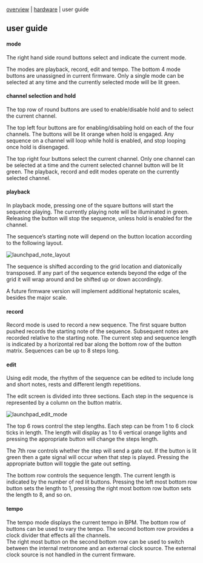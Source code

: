  [overview](index.md) | [hardware](hardware.md) | user guide
 
## user guide


#### mode
The right hand side round buttons select and indicate the current mode.


The modes are playback, record, edit and tempo.  The bottom 4 mode buttons are unassigned in current firmware.  Only a single mode can be selected at any time and the currently selected mode will be lit green.


####  channel  selection and hold 
The top row of round buttons are used to enable/disable hold and to select the current channel.


The top left four buttons are for enabling/disabling hold on each of the four channels.  The buttons will be lit orange when hold is engaged.  Any sequence on a channel will loop while hold is enabled, and stop looping once hold is disengaged.


The top right four buttons select the current channel.  Only one channel can be selected at a time and the current selected channel button will be lit green.  The playback, record and edit modes operate on the currently selected channel.


####  playback
In playback mode, pressing one of the square buttons will start the sequence playing.  The currently playing note will be illuminated in green.   Releasing the button will stop the sequence, unless hold is enabled for the channel.


The sequence’s starting note will depend on the button location according to the following layout.

![launchpad_note_layout](https://cloud.githubusercontent.com/assets/7449649/25468712/0e7cd7ce-2b5b-11e7-8d8c-a19fbfa2f498.png)

The sequence is shifted according to the grid location and diatonically transposed.  If any part of the sequence extends beyond the edge of the grid it will wrap around and be shifted up or down accordingly.  


A future firmware version will implement additional heptatonic scales, besides the major scale.



####  record
Record mode is used to record a new sequence.  The first square button pushed records the starting note of the sequence.  Subsequent notes are recorded relative to the starting note.  The current step and sequence length is indicated by a horizontal red bar along the bottom row of the button matrix.  Sequences can be up to 8 steps long.


####  edit
Using edit mode, the rhythm of the sequence can be edited to include long and short notes, rests and different length repetitions.


The edit screen is divided into three sections.  Each step in the sequence is represented by a column on the button matrix.

![launchpad_edit_mode](https://cloud.githubusercontent.com/assets/7449649/25468713/0e81f1aa-2b5b-11e7-9a73-3ad208977fea.png)

The top 6 rows control the step lengths.  Each step can be from 1 to 6 clock ticks in length. The length will display as 1 to 6 vertical orange lights and pressing the appropriate button will change the steps length.


The 7th row controls whether the step will send a gate out.  If the button is lit green then a gate signal will occur when that step is played.  Pressing the appropriate button will toggle the gate out setting.


The bottom row controls the sequence length.  The current length is indicated by the number of red lit buttons.  Pressing the left most bottom row button sets the length to 1, pressing the right most bottom row button sets the length to 8, and so on.


####  tempo
The tempo mode displays the current tempo in BPM.  The bottom row of buttons can be used to vary the tempo.  The second bottom row provides a clock divider that effects all the channels.  
The right most button on the second bottom row can be used to switch between the internal metronome and an external clock source.  The external clock source is not handled in the current firmware.

